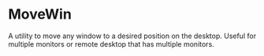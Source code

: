 # MoveWin
A utility to move any window to a desired position on the desktop. Useful for multiple monitors or remote desktop that has multiple monitors.
